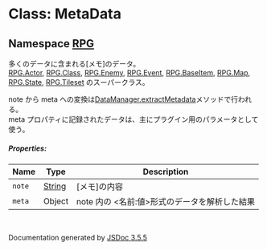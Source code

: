 # Class: MetaData

## Namespace [RPG](RPG.md)

 多くのデータに含まれる[メモ]のデータ。<br />
 [RPG.Actor](RPG.Actor.md), [RPG.Class](RPG.Class.md), [RPG.Enemy](RPG.Enemy.md), [RPG.Event](RPG.Event.md), [RPG.BaseItem](RPG.BaseItem.md), [RPG.Map](RPG.Map.md), [RPG.State](RPG.State.md), [RPG.Tileset](RPG.Tileset.md) のスーパークラス。

 note から meta への変換は[DataManager.extractMetadata](DataManager.md#static-extractmetadata-data)メソッドで行われる。<br />
 meta プロパティに記録されたデータは、主にプラグイン用のパラメータとして使う。

##### Properties:

| Name | Type | Description |
| --- | --- | --- |
| `note` | [String](String.md) | [メモ]の内容 |
| `meta` | Object | note 内の &lt;名前:値&gt;形式のデータを解析した結果 |

 <br>

  Documentation generated by [JSDoc 3.5.5](https://github.com/jsdoc3/jsdoc)
